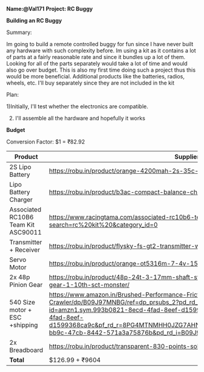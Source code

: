 **Name:@Val171**
**Project: RC Buggy**

**Building an RC Buggy**

Summary:

Im going to build a remote controlled buggy for fun since I have never built any hardware with such complexity before. Im using a kit as it contains a lot of parts at 
a fairly reasonable rate and since it bundles up a lot of them. Looking for all of the parts separately would take a lot of time and would also go over budget. This
is also my first time doing such a project thus this would be more beneficial. Additional products like the batteries, radios, wheels, etc. I'll buy separately since
they are not included in the kit

Plan:

1)Initially, I'll test whether the electronics are compatible.

2) I'll assemble all the hardware and hopefully it works


**Budget**

Conversion Factor: $1 = ₹82.92

| **Product**                        | **Supplier**                                                                                              | **Cost** |
|------------------------------------|-----------------------------------------------------------------------------------------------------------|----------|
|2S Lipo Battery                     |https://robu.in/product/orange-4200mah-2s-35c-7-4v-lithium-polymer-battery-pack-lipo/                      |₹2299     |
|Lipo Battery Charger                |https://robu.in/product/b3ac-compact-balance-charger-2s-3s-lipo/                                           |₹353      |
|Associated RC10B6 Team Kit ASC90011 |https://www.racingtama.com/associated-rc10b6-team-kit-asc90011.html?search=rc%20kit%20&category_id=0       |$126.99   |
|Transmitter + Receiver              |https://robu.in/product/flysky-fs-gt2-transmitter-with-fs-gr3e-receiver-for-rc-car-boat/                   |₹2190     |
|Servo Motor                         |https://robu.in/product/orange-ot5316m-7-4v-15kg-cm-metal-gear-digital-servo-motor/                        |₹1349     |
|2x 48p Pinion Gear                  |https://robu.in/product/48p-24t-3-17mm-shaft-steel-pinion-gear-for-rc-hobby-motor-gear-1-10th-sct-monster/ |₹278      |
|540 Size motor + ESC +shipping      |https://www.amazon.in/Brushed-Performance-Friction-Torque-Crawler/dp/B09J97MNBG/ref=dp_prsubs_2?pd_rd_w=RM2Wa&content-id=amzn1.sym.993b0821-8ecd-4fad-8eef-d1599368ca9c&pf_rd_p=993b0821-8ecd-4fad-8eef-d1599368ca9c&pf_rd_r=8PG4MTNMHH0JZG7AHN5R&pd_rd_wg=fb3AE&pd_rd_r=55b1ae63-bb9c-47cb-8442-571a3a75876b&pd_rd_i=B09J99KXGN&th=1|₹2913|
|2x Breadboard                       |https://robu.in/product/transparent-830-points-solderless-breadboard/|₹222 |
|**Total**                           |  $126.99 + ₹9604                                                                                                      |~$243.37|        |

